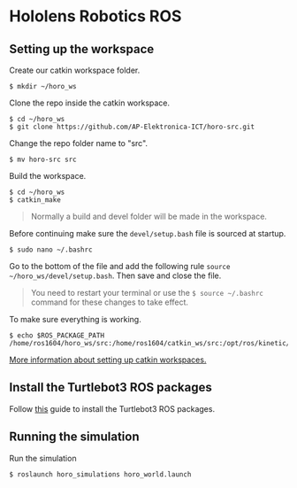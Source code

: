 # Hololens Robotics ROS

## Setting up the workspace

Create our catkin workspace folder.

```
$ mkdir ~/horo_ws
```

Clone the repo inside the catkin workspace.

```
$ cd ~/horo_ws
$ git clone https://github.com/AP-Elektronica-ICT/horo-src.git
```

Change the repo folder name to "src".

```
$ mv horo-src src
```

Build the workspace.

```
$ cd ~/horo_ws
$ catkin_make
```
> Normally a build and devel folder will be made in the workspace.

Before continuing make sure the `devel/setup.bash` file is sourced at startup.

```
$ sudo nano ~/.bashrc
```

Go to the bottom of the file and add the following rule `source ~/horo_ws/devel/setup.bash`. Then save and close the file.
> You need to restart your terminal or use the `$ source ~/.bashrc` command for these changes to take effect.

To make sure everything is working.

```
$ echo $ROS_PACKAGE_PATH
/home/ros1604/horo_ws/src:/home/ros1604/catkin_ws/src:/opt/ros/kinetic/share
```
[More information about setting up catkin workspaces.](http://wiki.ros.org/catkin/Tutorials/create_a_workspace)

## Install the Turtlebot3 ROS packages

Follow [this](https://emanual.robotis.com/docs/en/platform/turtlebot3/pc_setup/#install-dependent-ros-1-packages) guide to install the Turtlebot3 ROS packages.

## Running the simulation

Run the simulation

```
$ roslaunch horo_simulations horo_world.launch
```